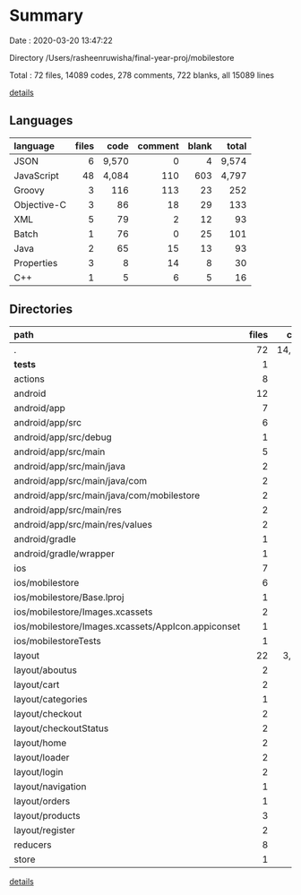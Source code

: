 # Summary

Date : 2020-03-20 13:47:22

Directory /Users/rasheenruwisha/final-year-proj/mobilestore

Total : 72 files,  14089 codes, 278 comments, 722 blanks, all 15089 lines

[details](details.md)

## Languages
| language | files | code | comment | blank | total |
| :--- | ---: | ---: | ---: | ---: | ---: |
| JSON | 6 | 9,570 | 0 | 4 | 9,574 |
| JavaScript | 48 | 4,084 | 110 | 603 | 4,797 |
| Groovy | 3 | 116 | 113 | 23 | 252 |
| Objective-C | 3 | 86 | 18 | 29 | 133 |
| XML | 5 | 79 | 2 | 12 | 93 |
| Batch | 1 | 76 | 0 | 25 | 101 |
| Java | 2 | 65 | 15 | 13 | 93 |
| Properties | 3 | 8 | 14 | 8 | 30 |
| C++ | 1 | 5 | 6 | 5 | 16 |

## Directories
| path | files | code | comment | blank | total |
| :--- | ---: | ---: | ---: | ---: | ---: |
| . | 72 | 14,089 | 278 | 722 | 15,089 |
| __tests__ | 1 | 7 | 4 | 4 | 15 |
| actions | 8 | 332 | 0 | 57 | 389 |
| android | 12 | 301 | 144 | 79 | 524 |
| android/app | 7 | 182 | 125 | 42 | 349 |
| android/app/src | 6 | 102 | 17 | 24 | 143 |
| android/app/src/debug | 1 | 6 | 0 | 3 | 9 |
| android/app/src/main | 5 | 96 | 17 | 21 | 134 |
| android/app/src/main/java | 2 | 65 | 15 | 13 | 93 |
| android/app/src/main/java/com | 2 | 65 | 15 | 13 | 93 |
| android/app/src/main/java/com/mobilestore | 2 | 65 | 15 | 13 | 93 |
| android/app/src/main/res | 2 | 8 | 2 | 4 | 14 |
| android/app/src/main/res/values | 2 | 8 | 2 | 4 | 14 |
| android/gradle | 1 | 5 | 0 | 1 | 6 |
| android/gradle/wrapper | 1 | 5 | 0 | 1 | 6 |
| ios | 7 | 192 | 24 | 36 | 252 |
| ios/mobilestore | 6 | 141 | 18 | 20 | 179 |
| ios/mobilestore/Base.lproj | 1 | 42 | 0 | 1 | 43 |
| ios/mobilestore/Images.xcassets | 2 | 59 | 0 | 1 | 60 |
| ios/mobilestore/Images.xcassets/AppIcon.appiconset | 1 | 53 | 0 | 0 | 53 |
| ios/mobilestoreTests | 1 | 51 | 6 | 16 | 73 |
| layout | 22 | 3,344 | 93 | 497 | 3,934 |
| layout/aboutus | 2 | 220 | 7 | 38 | 265 |
| layout/cart | 2 | 229 | 10 | 35 | 274 |
| layout/categories | 1 | 73 | 10 | 13 | 96 |
| layout/checkout | 2 | 761 | 10 | 153 | 924 |
| layout/checkoutStatus | 2 | 167 | 7 | 28 | 202 |
| layout/home | 2 | 157 | 7 | 23 | 187 |
| layout/loader | 2 | 158 | 7 | 24 | 189 |
| layout/login | 2 | 197 | 7 | 29 | 233 |
| layout/navigation | 1 | 284 | 0 | 20 | 304 |
| layout/orders | 1 | 99 | 7 | 16 | 122 |
| layout/products | 3 | 786 | 14 | 80 | 880 |
| layout/register | 2 | 213 | 7 | 38 | 258 |
| reducers | 8 | 303 | 0 | 23 | 326 |
| store | 1 | 9 | 0 | 4 | 13 |

[details](details.md)